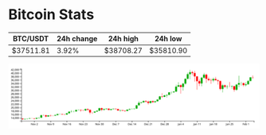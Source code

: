 # Bitcoin Stats

BTC/USDT|24h change|24h high|24h low|
|---|---|---|---|
|$37511.81|3.92%|$38708.27|$35810.90|

<img src="./chart.svg">
